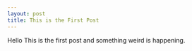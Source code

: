 ```yaml
---
layout: post
title: This is the First Post
---
```


Hello This is the first post and something weird is happening.